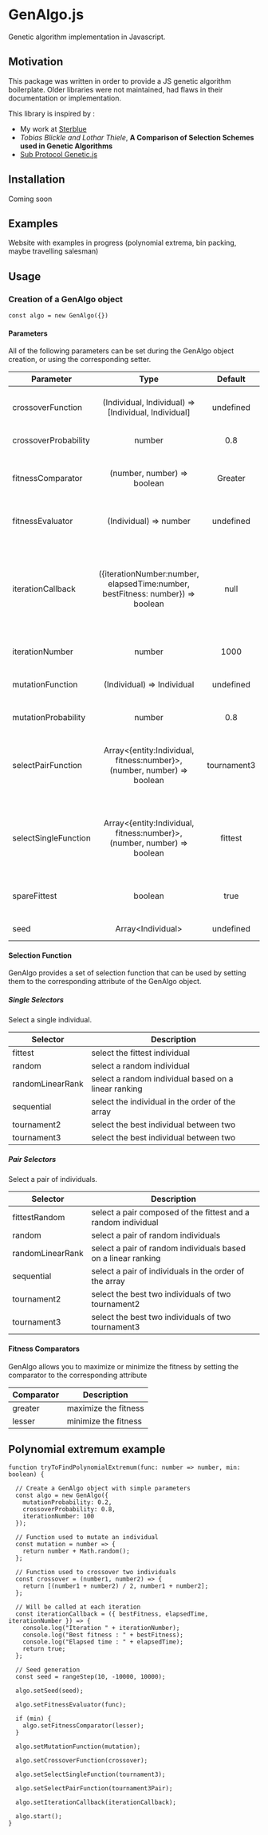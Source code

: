 # GenAlgo.js

Genetic algorithm implementation in Javascript.

## Motivation

This package was written in order to provide a JS genetic algorithm boilerplate. Older libraries were not maintained, had flaws in their documentation or implementation.

This library is inspired by :

- My work at [Sterblue](https://www.sterblue.com/)
- _Tobias Blickle and Lothar Thiele_, **A Comparison of Selection Schemes used in Genetic Algorithms**
- [Sub Protocol Genetic.js](https://github.com/subprotocol/genetic-js)

## Installation

Coming soon

## Examples

Website with examples in progress (polynomial extrema, bin packing, maybe travelling salesman)

## Usage

### Creation of a GenAlgo object

```
const algo = new GenAlgo({})
```

#### Parameters

All of the following parameters can be set during the GenAlgo object creation, or using the corresponding setter.

| Parameter            |                                      Type                                      |   Default   | Description                                                                                                                                        |
| -------------------- | :----------------------------------------------------------------------------: | :---------: | -------------------------------------------------------------------------------------------------------------------------------------------------- |
| crossoverFunction    |              (Individual, Individual) => [Individual, Individual]              |  undefined  | function used when crossover of two Individuals occurs                                                                                             |
| crossoverProbability |                                     number                                     |     0.8     | probability of crossover                                                                                                                           |
| fitnessComparator    |                          (number, number) => boolean                           |   Greater   | function used to compare two fitness and return whether the first is better or not                                                                 |
| fitnessEvaluator     |                             (Individual) => number                             |  undefined  | function used to evaluate fitness of an Individual                                                                                                 |
| iterationCallback    | ({iterationNumber:number, elapsedTime:number, bestFitness: number}) => boolean |    null     | function called after each iteration giving some information to the main program. Should return false if the algorithm has to stop, true otherwise |
| iterationNumber      |                                     number                                     |    1000     | number of iterations to do                                                                                                                         |
| mutationFunction     |                           (Individual) => Individual                           |  undefined  | function used when mutation of an Individual occurs                                                                                                |
| mutationProbability  |                                     number                                     |     0.8     | probability of mutation                                                                                                                            |
| selectPairFunction   |    Array<{entity:Individual, fitness:number}\>, (number, number) => boolean    | tournament3 | function taking the population and a fitnessComparator as parameters, returning a pair of individual                                               |
| selectSingleFunction |    Array<{entity:Individual, fitness:number}\>, (number, number) => boolean    |   fittest   | function taking the population and a fitnessComparator as parameters, returning a single individual                                                |
| spareFittest         |                                    boolean                                     |    true     | spare the fittest indivual during each iteration or not                                                                                            |
| seed                 |                               Array<Individual\>                               |  undefined  | first population of the algorithm                                                                                                                  |

#### Selection Function

GenAlgo provides a set of selection function that can be used by setting them to the corresponding attribute of the GenAlgo object.

##### Single Selectors

Select a single individual.

| Selector         | Description                                          |
| ---------------- | ---------------------------------------------------- |
| fittest          | select the fittest individual                        |
| random           | select a random individual                           |
| randomLinearRank | select a random individual based on a linear ranking |
| sequential       | select the individual in the order of the array      |
| tournament2      | select the best individual between two               |
| tournament3      | select the best individual between two               |

##### Pair Selectors

Select a pair of individuals.

| Selector         | Description                                                   |
| ---------------- | ------------------------------------------------------------- |
| fittestRandom    | select a pair composed of the fittest and a random individual |
| random           | select a pair of random individuals                           |
| randomLinearRank | select a pair of random individuals based on a linear ranking |
| sequential       | select a pair of individuals in the order of the array        |
| tournament2      | select the best two individuals of two tournament2            |
| tournament3      | select the best two individuals of two tournament3            |

#### Fitness Comparators

GenAlgo allows you to maximize or minimize the fitness by setting the comparator to the corresponding attribute

| Comparator | Description          |
| ---------- | -------------------- |
| greater    | maximize the fitness |
| lesser     | minimize the fitness |

## Polynomial extremum example

```
function tryToFindPolynomialExtremum(func: number => number, min: boolean) {

  // Create a GenAlgo object with simple parameters
  const algo = new GenAlgo({
    mutationProbability: 0.2,
    crossoverProbability: 0.8,
    iterationNumber: 100
  });

  // Function used to mutate an individual
  const mutation = number => {
    return number + Math.random();
  };

  // Function used to crossover two individuals
  const crossover = (number1, number2) => {
    return [(number1 + number2) / 2, number1 + number2];
  };

  // Will be called at each iteration
  const iterationCallback = ({ bestFitness, elapsedTime, iterationNumber }) => {
    console.log("Iteration " + iterationNumber);
    console.log("Best fitness : " + bestFitness);
    console.log("Elapsed time : " + elapsedTime);
    return true;
  };

  // Seed generation
  const seed = rangeStep(10, -10000, 10000);

  algo.setSeed(seed);

  algo.setFitnessEvaluator(func);

  if (min) {
    algo.setFitnessComparator(lesser);
  }

  algo.setMutationFunction(mutation);

  algo.setCrossoverFunction(crossover);

  algo.setSelectSingleFunction(tournament3);

  algo.setSelectPairFunction(tournament3Pair);

  algo.setIterationCallback(iterationCallback);

  algo.start();
}
```
